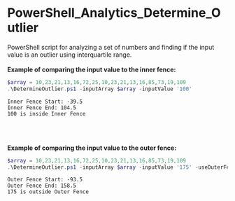 # PowerShell_Analytics_Determine_Outlier
PowerShell script for analyzing a set of numbers and finding if the input value is an outlier using interquartile range.
</br>
</br>
**Example of comparing the input value to the inner fence:**
</br>
```PowerShell
$array = 10,23,21,13,16,72,25,10,23,21,13,16,85,73,19,109
.\DetermineOutlier.ps1 -inputArray $array -inputValue '100'
```

```
Inner Fence Start: -39.5
Inner Fence End: 104.5
100 is inside Inner Fence
```

</br>
</br>

**Example of comparing the input value to the outer fence:**
</br>

```PowerShell
$array = 10,23,21,13,16,72,25,10,23,21,13,16,85,73,19,109
.\DetermineOutlier.ps1 -inputArray $array -inputValue '175' -useOuterFence $True
```

```
Outer Fence Start: -93.5
Outer Fence End: 158.5
175 is outside Outer Fence
```
